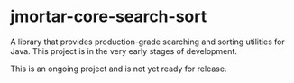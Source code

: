 # jmortar-core-search-sort
A library that provides production-grade searching and sorting utilities for Java. This project is in the very early stages of development.

This is an ongoing project and is not yet ready for release.
